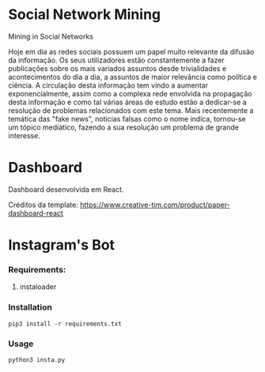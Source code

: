 # Social Network Mining

Mining in Social Networks

Hoje em dia as redes sociais possuem um papel muito relevante da difusão da informação. Os seus utilizadores estão constantemente a fazer publicações sobre os mais variados assuntos desde trivialidades e acontecimentos do dia a dia, a assuntos de maior relevância como política e ciência. A circulação desta informação tem vindo a aumentar exponencialmente, assim como a complexa rede envolvida na propagação desta informação e como tal várias áreas de estudo estão a dedicar-se a resolução de problemas relacionados com este tema. Mais recentemente a temática das "fake news", noticias falsas como o nome indica, tornou-se um tópico mediático, fazendo a sua resolução um problema de grande interesse.

# Dashboard

Dashboard desenvolvida em React.

Créditos da template: https://www.creative-tim.com/product/paper-dashboard-react


# Instagram's Bot

### Requirements:

1. instaloader
    

### Installation

`pip3 install -r requirements.txt `


### Usage

` python3 insta.py `